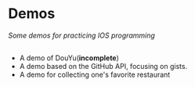 # Demos
*Some demos for practicing IOS programming*

## 
* A demo of DouYu(**incomplete**)
* A demo based on the GitHub API, focusing on gists.
* A demo for collecting one's favorite restaurant
